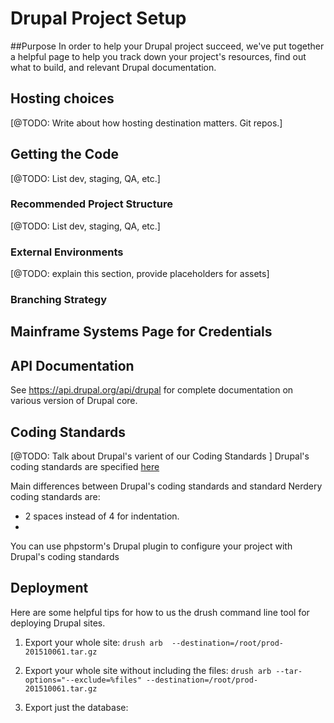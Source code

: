 # Drupal Project Setup

##Purpose 
In order to help your Drupal project succeed, we've put together a helpful page to help you track down your project's 
resources, find out what to build, and relevant Drupal documentation. 

## Hosting choices
[@TODO: Write about how hosting destination matters.  Git repos.]

## Getting the Code
[@TODO: List dev, staging, QA, etc.]

### Recommended Project Structure
[@TODO: List dev, staging, QA, etc.]

### External Environments
[@TODO: explain this section, provide placeholders for assets]

### Branching Strategy

## Mainframe Systems Page for Credentials


## API Documentation
See https://api.drupal.org/api/drupal for complete documentation on various version of Drupal core.  

## Coding Standards
[@TODO: Talk about Drupal's varient of our Coding Standards ]
Drupal's coding standards are specified [here](https://www.drupal.org/coding-standards)

Main differences between Drupal's coding standards and standard Nerdery coding standards are:
* 2 spaces instead of 4 for indentation.
* 

You can use phpstorm's Drupal plugin to configure your project with Drupal's coding standards

## Deployment ##
Here are some helpful tips for how to us the drush command line tool for deploying Drupal sites.

1. Export your whole site: 
```drush arb  --destination=/root/prod-201510061.tar.gz```
 
2. Export your whole site without including the files:
```drush arb --tar-options="--exclude=%files" --destination=/root/prod-201510061.tar.gz```
 
3. Export just the database:
